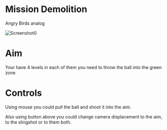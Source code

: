# Mission Demolition
Angry Birds analog

![Screenshot0](https://github.com/ArseniySukhanov/Studying-Projects/blob/main/Mission%20Demolition%20Prototype/Screenshots/Screenshot0.png)
# Aim 
Your have 4 levels in each of them you need to throw the ball into the green zone
# Controls
Using mouse you could pull the ball and shoot it into the aim.

Also using button above you could change camera displacement to the aim, to the slingshot or to them both. 
